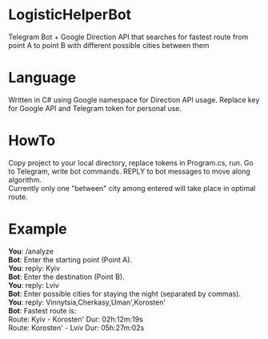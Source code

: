 # LogisticHelperBot
Telegram Bot + Google Direction API that searches for fastest route from point A to point B with different possible cities between them
# Language
Written in C# using Google namespace for Direction API usage. Replace key for Google API and Telegram token for personal use.
# HowTo
Copy project to your local directory, replace tokens in Program.cs, run. Go to Telegram, write bot commands. REPLY to bot messages to move along algorithm.<br>Currently only one "between" city among entered will take place in optimal route.
# Example
**You**: /analyze<br>
**Bot**: Enter the starting point (Point A).<br>
**You**: reply: Kyiv<br>
**Bot**: Enter the destination (Point B).<br>
**You**: reply: Lviv <br>
**Bot**: Enter possible cities for staying the night (separated by commas).<br>
**You**: reply: Vinnytsia,Cherkasy,Uman',Korosten'<br>
**Bot**: Fastest route is:<br>
Route: Kyiv - Korosten' Dur: 02h:12m:19s<br>
Route: Korosten' - Lviv Dur: 05h:27m:02s<br>

